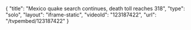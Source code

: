 {
    "title": "Mexico quake search continues, death toll reaches 318",
    "type": "solo",
    "layout": "iframe-static",
    "videoId": "123187422",
    "url": "\/tvpembed\/123187422"
}